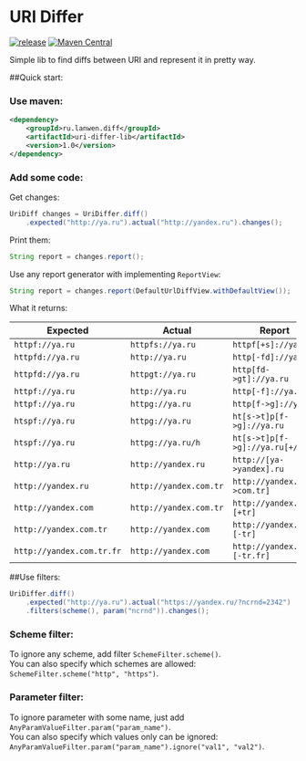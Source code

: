 URI Differ
===========

[![release](http://github-release-version.herokuapp.com/github/yandex-qatools/uri-differ/release.png?style=flat)](https://github.com/yandex-qatools/uri-differ/releases/latest)
[![Maven Central](https://maven-badges.herokuapp.com/maven-central/ru.lanwen.diff/uri-differ-lib/badge.png?style=flat)](https://maven-badges.herokuapp.com/maven-central/ru.lanwen.diff/uri-differ-lib)


Simple lib to find diffs between URI and represent it in pretty way.

##Quick start: 
  
### Use maven:
```xml
<dependency>
    <groupId>ru.lanwen.diff</groupId>
    <artifactId>uri-differ-lib</artifactId>
    <version>1.0</version>
</dependency>
```  

### Add some code:  

Get changes:  
```java
UriDiff changes = UriDiffer.diff()
    .expected("http://ya.ru").actual("http://yandex.ru").changes();
```

Print them: 
```java
String report = changes.report();
```

Use any report generator with implementing `ReportView`:
```java
String report = changes.report(DefaultUrlDiffView.withDefaultView());
```

What it returns:  

| Expected  | Actual | Report |
| ------------------------ | -------------------- | ---------------------------- |
| `httpf://ya.ru`            | `httpfs://ya.ru`       | `httpf[+s]://ya.ru`            |
| `httpfd://ya.ru`           | `http://ya.ru`         | `http[-fd]://ya.ru`            |  
| `httpfd://ya.ru`           | `httpgt://ya.ru`       | `http[fd->gt]://ya.ru`         |  
| `httpf://ya.ru`            | `http://ya.ru`         | `http[-f]://ya.ru`             |  
| `httpf://ya.ru`            | `httpg://ya.ru`        | `http[f->g]://ya.ru`           |  
| `htspf://ya.ru`            | `httpg://ya.ru`        | `ht[s->t]p[f->g]://ya.ru`      |  
| `htspf://ya.ru`            | `httpg://ya.ru/h`      | `ht[s->t]p[f->g]://ya.ru[+/h]` |  
| `http://ya.ru`             | `http://yandex.ru`     | `http://[ya->yandex].ru`       |  
| `http://yandex.ru`         | `http://yandex.com.tr` | `http://yandex.[ru->com.tr]`   |  
| `http://yandex.com`        | `http://yandex.com.tr` | `http://yandex.com.[+tr]`      |  
| `http://yandex.com.tr`     | `http://yandex.com`    | `http://yandex.com.[-tr]`      |  
| `http://yandex.com.tr.fr`  | `http://yandex.com`    | `http://yandex.com.[-tr.fr]`   |  

##Use filters:

```java
UriDiffer.diff()
    .expected("http://ya.ru").actual("https://yandex.ru/?ncrnd=2342")
    .filters(scheme(), param("ncrnd")).changes();
```

### Scheme filter:

To ignore any scheme, add filter `SchemeFilter.scheme()`.   
You can also specify which schemes are allowed: `SchemeFilter.scheme("http", "https")`.

### Parameter filter:

To ignore parameter with some name, just add `AnyParamValueFilter.param("param_name")`.  
You can also specify which values only can be ignored: `AnyParamValueFilter.param("param_name").ignore("val1", "val2")`.


